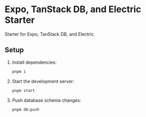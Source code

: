 # Expo, TanStack DB, and Electric Starter

Starter for Expo, TanStack DB, and Electric.

## Setup

1. Install dependencies:

   ```bash
   pnpm i
   ```

2. Start the development server:

   ```bash
   pnpm start
   ```

3. Push database schema changes:
   ```bash
   pnpm db:push
   ```
